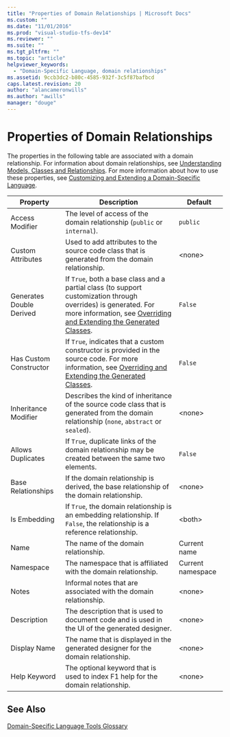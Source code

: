 ```yaml
---
title: "Properties of Domain Relationships | Microsoft Docs"
ms.custom: ""
ms.date: "11/01/2016"
ms.prod: "visual-studio-tfs-dev14"
ms.reviewer: ""
ms.suite: ""
ms.tgt_pltfrm: ""
ms.topic: "article"
helpviewer_keywords: 
  - "Domain-Specific Language, domain relationships"
ms.assetid: 9ccb3dc2-b80c-4585-932f-3c5f87bafbcd
caps.latest.revision: 20
author: "alancameronwills"
ms.author: "awills"
manager: "douge"
---
```

# Properties of Domain Relationships
The properties in the following table are associated with a domain relationship. For information about domain relationships, see [Understanding Models, Classes and Relationships](../modeling/understanding-models-classes-and-relationships.md). For more information about how to use these properties, see [Customizing and Extending a Domain-Specific Language](../modeling/customizing-and-extending-a-domain-specific-language.md).  
  
|Property|Description|Default|  
|--------------|-----------------|-------------|  
|Access Modifier|The level of access of the domain relationship (`public` or `internal`).|`public`|  
|Custom Attributes|Used to add attributes to the source code class that is generated from the domain relationship.|\<none>|  
|Generates Double Derived|If `True`, both a base class and a partial class (to support customization through overrides) is generated. For more information, see [Overriding and Extending the Generated Classes](../modeling/overriding-and-extending-the-generated-classes.md).|`False`|  
|Has Custom Constructor|If `True`, indicates that a custom constructor is provided in the source code. For more information, see [Overriding and Extending the Generated Classes](../modeling/overriding-and-extending-the-generated-classes.md).|`False`|  
|Inheritance Modifier|Describes the kind of inheritance of the source code class that is generated from the domain relationship (`none`, `abstract` or `sealed`).|\<none>|  
|Allows Duplicates|If `True`, duplicate links of the domain relationship may be created between the same two elements.|`False`|  
|Base Relationships|If the domain relationship is derived, the base relationship of the domain relationship.|\<none>|  
|Is Embedding|If `True`, the domain relationship is an embedding relationship. If `False`, the relationship is a reference relationship.|\<both>|  
|Name|The name of the domain relationship.|Current name|  
|Namespace|The namespace that is affiliated with the domain relationship.|Current namespace|  
|Notes|Informal notes that are associated with the domain relationship.|\<none>|  
|Description|The description that is used to document code and is used in the UI of the generated designer.|\<none>|  
|Display Name|The name that is displayed in the generated designer for the domain relationship.|\<none>|  
|Help Keyword|The optional keyword that is used to index F1 help for the domain relationship.|\<none>|  
  
## See Also  
 [Domain-Specific Language Tools Glossary](http://msdn.microsoft.com/en-us/ca5e84cb-a315-465c-be24-76aa3df276aa)